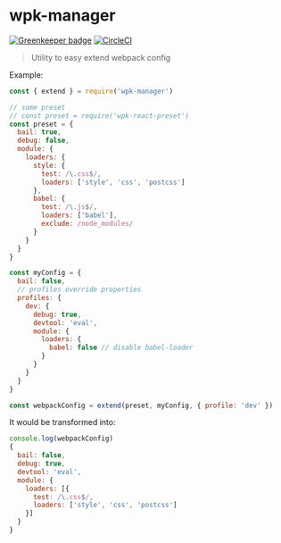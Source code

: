 # wpk-manager

[![Greenkeeper badge](https://badges.greenkeeper.io/Nitive/wpk-manager.svg)](https://greenkeeper.io/)
[![CircleCI](https://circleci.com/gh/Nitive/wpk-manager.svg?style=svg)](https://circleci.com/gh/Nitive/wpk-manager)

> Utility to easy extend webpack config


Example:
```js
const { extend } = require('wpk-manager')

// some preset
// const preset = require('wpk-react-preset')
const preset = {
  bail: true,
  debug: false,
  module: {
    loaders: {
      style: {
        test: /\.css$/,
        loaders: ['style', 'css', 'postcss']
      },
      babel: {
        test: /\.js$/,
        loaders: ['babel'],
        exclude: /node_modules/
      }
    }
  }
}

const myConfig = {
  bail: false,
  // profiles override properties
  profiles: {
    dev: {
      debug: true,
      devtool: 'eval',
      module: {
        loaders: {
          babel: false // disable babel-loader
        }
      }
    }
  }
}

const webpackConfig = extend(preset, myConfig, { profile: 'dev' })
```

It would be transformed into:
```js
console.log(webpackConfig)
{
  bail: false,
  debug: true,
  devtool: 'eval',
  module: {
    loaders: [{
      test: /\.css$/,
      loaders: ['style', 'css', 'postcss']
    }]
  }
}
```

